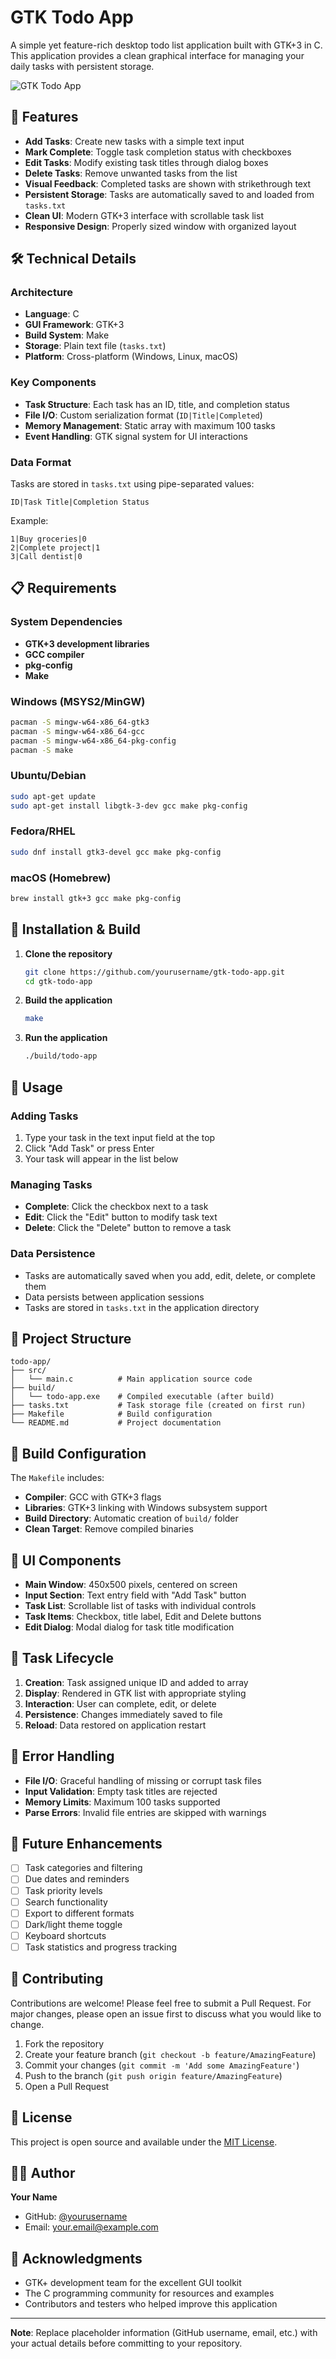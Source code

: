 # GTK Todo App

A simple yet feature-rich desktop todo list application built with GTK+3 in C. This application provides a clean graphical interface for managing your daily tasks with persistent storage.

![GTK Todo App](https://via.placeholder.com/600x400/2E3440/ECEFF4?text=GTK+Todo+App)

## 🚀 Features

- **Add Tasks**: Create new tasks with a simple text input
- **Mark Complete**: Toggle task completion status with checkboxes
- **Edit Tasks**: Modify existing task titles through dialog boxes
- **Delete Tasks**: Remove unwanted tasks from the list
- **Visual Feedback**: Completed tasks are shown with strikethrough text
- **Persistent Storage**: Tasks are automatically saved to and loaded from `tasks.txt`
- **Clean UI**: Modern GTK+3 interface with scrollable task list
- **Responsive Design**: Properly sized window with organized layout

## 🛠️ Technical Details

### Architecture
- **Language**: C
- **GUI Framework**: GTK+3
- **Build System**: Make
- **Storage**: Plain text file (`tasks.txt`)
- **Platform**: Cross-platform (Windows, Linux, macOS)

### Key Components
- **Task Structure**: Each task has an ID, title, and completion status
- **File I/O**: Custom serialization format (`ID|Title|Completed`)
- **Memory Management**: Static array with maximum 100 tasks
- **Event Handling**: GTK signal system for UI interactions

### Data Format
Tasks are stored in `tasks.txt` using pipe-separated values:
```
ID|Task Title|Completion Status
```
Example:
```
1|Buy groceries|0
2|Complete project|1
3|Call dentist|0
```

## 📋 Requirements

### System Dependencies
- **GTK+3 development libraries**
- **GCC compiler**
- **pkg-config**
- **Make**

### Windows (MSYS2/MinGW)
```bash
pacman -S mingw-w64-x86_64-gtk3
pacman -S mingw-w64-x86_64-gcc
pacman -S mingw-w64-x86_64-pkg-config
pacman -S make
```

### Ubuntu/Debian
```bash
sudo apt-get update
sudo apt-get install libgtk-3-dev gcc make pkg-config
```

### Fedora/RHEL
```bash
sudo dnf install gtk3-devel gcc make pkg-config
```

### macOS (Homebrew)
```bash
brew install gtk+3 gcc make pkg-config
```

## 🔧 Installation & Build

1. **Clone the repository**
   ```bash
   git clone https://github.com/yourusername/gtk-todo-app.git
   cd gtk-todo-app
   ```

2. **Build the application**
   ```bash
   make
   ```

3. **Run the application**
   ```bash
   ./build/todo-app
   ```

## 🎯 Usage

### Adding Tasks
1. Type your task in the text input field at the top
2. Click "Add Task" or press Enter
3. Your task will appear in the list below

### Managing Tasks
- **Complete**: Click the checkbox next to a task
- **Edit**: Click the "Edit" button to modify task text
- **Delete**: Click the "Delete" button to remove a task

### Data Persistence
- Tasks are automatically saved when you add, edit, delete, or complete them
- Data persists between application sessions
- Tasks are stored in `tasks.txt` in the application directory

## 📁 Project Structure

```
todo-app/
├── src/
│   └── main.c          # Main application source code
├── build/
│   └── todo-app.exe    # Compiled executable (after build)
├── tasks.txt           # Task storage file (created on first run)
├── Makefile            # Build configuration
└── README.md           # Project documentation
```

## 🔧 Build Configuration

The `Makefile` includes:
- **Compiler**: GCC with GTK+3 flags
- **Libraries**: GTK+3 linking with Windows subsystem support
- **Build Directory**: Automatic creation of `build/` folder
- **Clean Target**: Remove compiled binaries

## 🎨 UI Components

- **Main Window**: 450x500 pixels, centered on screen
- **Input Section**: Text entry field with "Add Task" button
- **Task List**: Scrollable list of tasks with individual controls
- **Task Items**: Checkbox, title label, Edit and Delete buttons
- **Edit Dialog**: Modal dialog for task title modification

## 🔄 Task Lifecycle

1. **Creation**: Task assigned unique ID and added to array
2. **Display**: Rendered in GTK list with appropriate styling
3. **Interaction**: User can complete, edit, or delete
4. **Persistence**: Changes immediately saved to file
5. **Reload**: Data restored on application restart

## 🐛 Error Handling

- **File I/O**: Graceful handling of missing or corrupt task files
- **Input Validation**: Empty task titles are rejected
- **Memory Limits**: Maximum 100 tasks supported
- **Parse Errors**: Invalid file entries are skipped with warnings

## 🚀 Future Enhancements

- [ ] Task categories and filtering
- [ ] Due dates and reminders
- [ ] Task priority levels
- [ ] Search functionality
- [ ] Export to different formats
- [ ] Dark/light theme toggle
- [ ] Keyboard shortcuts
- [ ] Task statistics and progress tracking

## 🤝 Contributing

Contributions are welcome! Please feel free to submit a Pull Request. For major changes, please open an issue first to discuss what you would like to change.

1. Fork the repository
2. Create your feature branch (`git checkout -b feature/AmazingFeature`)
3. Commit your changes (`git commit -m 'Add some AmazingFeature'`)
4. Push to the branch (`git push origin feature/AmazingFeature`)
5. Open a Pull Request

## 📝 License

This project is open source and available under the [MIT License](LICENSE).

## 👨‍💻 Author

**Your Name**
- GitHub: [@yourusername](https://github.com/yourusername)
- Email: your.email@example.com

## 🙏 Acknowledgments

- GTK+ development team for the excellent GUI toolkit
- The C programming community for resources and examples
- Contributors and testers who helped improve this application

---

**Note**: Replace placeholder information (GitHub username, email, etc.) with your actual details before committing to your repository.
